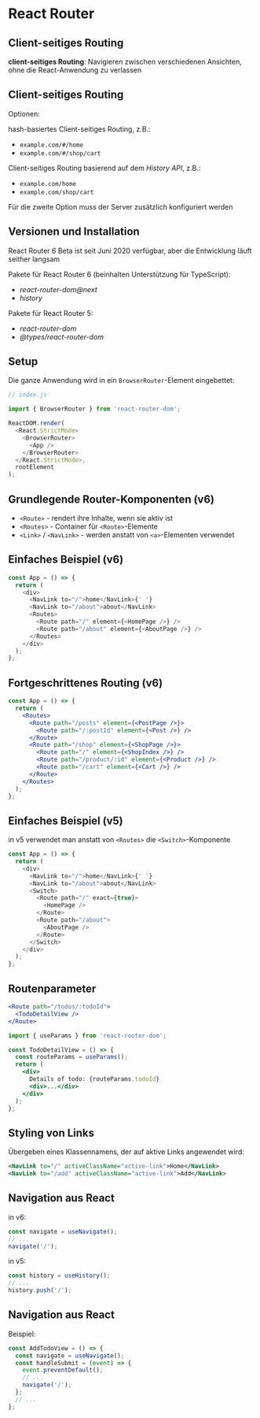 # React Router

## Client-seitiges Routing

**client-seitiges Routing**: Navigieren zwischen verschiedenen Ansichten, ohne die React-Anwendung zu verlassen

## Client-seitiges Routing

Optionen:

hash-basiertes Client-seitiges Routing, z.B.:

- `example.com/#/home`
- `example.com/#/shop/cart`

Client-seitiges Routing basierend auf dem _History API_, z.B.:

- `example.com/home`
- `example.com/shop/cart`

Für die zweite Option muss der Server zusätzlich konfiguriert werden

## Versionen und Installation

React Router 6 Beta ist seit Juni 2020 verfügbar, aber die Entwicklung läuft seither langsam

Pakete für React Router 6 (beinhalten Unterstützung für TypeScript):

- _react-router-dom@next_
- _history_

Pakete für React Router 5:

- _react-router-dom_
- _@types/react-router-dom_

## Setup

Die ganze Anwendung wird in ein `BrowserRouter`-Element eingebettet:

```js
// index.js

import { BrowserRouter } from 'react-router-dom';

ReactDOM.render(
  <React.StrictMode>
    <BrowserRouter>
      <App />
    </BrowserRouter>
  </React.StrictMode>,
  rootElement
);
```

## Grundlegende Router-Komponenten (v6)

- `<Route>` - rendert ihre Inhalte, wenn sie aktiv ist
- `<Routes>` - Container für `<Route>`-Elemente
- `<Link>` / `<NavLink>` - werden anstatt von `<a>`-Elementen verwendet

## Einfaches Beispiel (v6)

```js
const App = () => {
  return (
    <div>
      <NavLink to="/">home</NavLink>{' '}
      <NavLink to="/about">about</NavLink>
      <Routes>
        <Route path="/" element={<HomePage />} />
        <Route path="/about" element={<AboutPage />} />
      </Routes>
    </div>
  );
};
```

## Fortgeschrittenes Routing (v6)

```jsx
const App = () => {
  return (
    <Routes>
      <Route path="/posts" element={<PostPage />}>
        <Route path="/:postId" element={<Post />} />
      </Route>
      <Route path="/shop" element={<ShopPage />}>
        <Route path="/" element={<ShopIndex />} />
        <Route path="/product/:id" element={<Product />} />
        <Route path="/cart" element={<Cart />} />
      </Route>
    </Routes>
  );
};
```

## Einfaches Beispiel (v5)

in v5 verwendet man anstatt von `<Routes>` die `<Switch>`-Komponente

```js
const App = () => {
  return (
    <div>
      <NavLink to="/">home</NavLink>{' '}
      <NavLink to="/about">about</NavLink>
      <Switch>
        <Route path="/" exact={true}>
          <HomePage />
        </Route>
        <Route path="/about">
          <AboutPage />
        </Route>
      </Switch>
    </div>
  );
};
```

## Routenparameter

```jsx
<Route path="/todos/:todoId">
  <TodoDetailView />
</Route>
```

```jsx
import { useParams } from 'react-router-dom';

const TodoDetailView = () => {
  const routeParams = useParams();
  return (
    <div>
      Details of todo: {routeParams.todoId}
      <div>...</div>
    </div>
  );
};
```

## Styling von Links

Übergeben eines Klassennamens, der auf aktive Links angewendet wird:

```xml
<NavLink to="/" activeClassName="active-link">Home</NavLink>
<NavLink to="/add" activeClassName="active-link">Add</NavLink>
```

## Navigation aus React

in v6:

```jsx
const navigate = useNavigate();
// ...
navigate('/');
```

in v5:

```js
const history = useHistory();
// ...
history.push('/');
```

## Navigation aus React

Beispiel:

```jsx
const AddTodoView = () => {
  const navigate = useNavigate();
  const handleSubmit = (event) => {
    event.preventDefault();
    // ...
    navigate('/');
  };
  // ...
};
```
